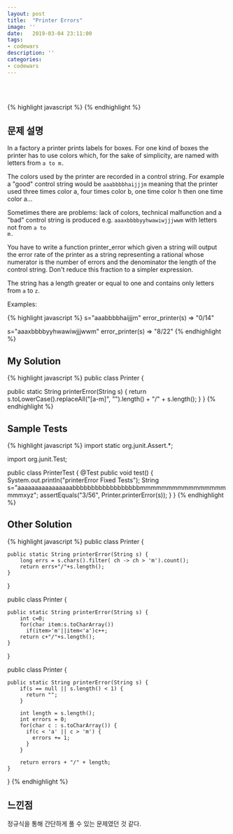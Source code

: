 ```yaml
---
layout: post
title:  "Printer Errors"
image: ''
date:   2019-03-04 23:11:00
tags:
- codewars
description: ''
categories:
- codewars
---
```


<br/>
<br/>

{% highlight javascript %}
{% endhighlight %}

## 문제 설명
In a factory a printer prints labels for boxes. For one kind of boxes the printer has to use colors which, for the sake of simplicity, are named with letters from <code>a to m.</code><br/>

The colors used by the printer are recorded in a control string. For example a "good" control string would be <code>aaabbbbhaijjjm</code> meaning that the printer used three times color a, four times color b, one time color h then one time color a...<br/>

Sometimes there are problems: lack of colors, technical malfunction and a "bad" control string is produced e.g. <code>aaaxbbbbyyhwawiwjjjwwm</code> with letters not from <code>a to m.</code><br/>

You have to write a function printer_error which given a string will output the error rate of the printer as a string representing a rational whose numerator is the number of errors and the denominator the length of the control string. Don't reduce this fraction to a simpler expression.<br/>

The string has a length greater or equal to one and contains only letters from <code>a</code> to <code>z</code>.<br/>

Examples:

{% highlight javascript %}
s="aaabbbbhaijjjm"
error_printer(s) => "0/14"

s="aaaxbbbbyyhwawiwjjjwwm"
error_printer(s) => "8/22"
{% endhighlight %}

## My Solution
{% highlight javascript %}
public class Printer {
    
  public static String printerError(String s) {
    return s.toLowerCase().replaceAll("[a-m]", "").length() +
            "/" +
            s.length();
  }
}
{% endhighlight %}

## Sample Tests
{% highlight javascript %}
import static org.junit.Assert.*;

import org.junit.Test;

public class PrinterTest {
    @Test
    public void test() {
        System.out.println("printerError Fixed Tests");
        String s="aaaaaaaaaaaaaaaabbbbbbbbbbbbbbbbbbmmmmmmmmmmmmmmmmmmmxyz";
        assertEquals("3/56", Printer.printerError(s));
    }
}
{% endhighlight %}

## Other Solution
{% highlight javascript %}
public class Printer {
    
    public static String printerError(String s) {
        long errs = s.chars().filter( ch -> ch > 'm').count();
        return errs+"/"+s.length();
    }
}

public class Printer {
    
    public static String printerError(String s) {
        int c=0;
        for(char item:s.toCharArray())
          if(item>'m'||item<'a')c++;
        return c+"/"+s.length();
    }
}

public class Printer {
    
    public static String printerError(String s) {
        if(s == null || s.length() < 1) {
          return "";
        }
        
        int length = s.length();
        int errors = 0;
        for(char c : s.toCharArray()) {
          if(c < 'a' || c > 'm') {
            errors += 1;
          }
        }
        
        return errors + "/" + length;
    }
}
{% endhighlight %}

## 느낀점
정규식을 통해 간단하게 풀 수 있는 문제였던 것 같다.
